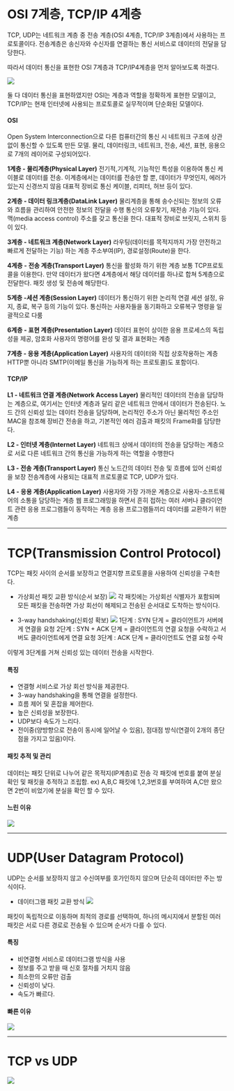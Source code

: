 
# OSI 7계층, TCP/IP 4계층
TCP, UDP는 네트워크 계층 중 전송 계층(OSI 4계층, TCP/IP 3계층)에서 사용하는 프로토콜이다.
전송계층은 송신자와 수신자를 연결하는 통신 서비스로 데이터의 전달을 담당한다.

따라서 데이터 통신을 표현한 OSI 7계층과 TCP/IP4계층을 먼저 알아보도록 하겠다.

![](https://velog.velcdn.com/images/i-am-jiwon/post/8d981bb4-1db7-48b1-8810-4ae6102935c0/image.png)

둘 다 데이터 통신을 표현하였지만 OSI는 계층과 역할을 정확하게 표현한 모델이고, TCP/IP는 현재 인터넷에 사용되는 프로토콜로 실무적이며 단순화된 모델이다.

#### OSI
Open System Interconnection으로 다른 컴퓨터간의 통신 시 네트워크 구조에 상관없이 통신할 수 있도록 만든 모델.
물리, 데이터링크, 네트워크, 전송, 세션, 표현, 응용으로 7개의 레이어로 구성되어있다.

**1계층 - 물리계층(Physical Layer)**
전기적,기계적, 기능적인 특성을 이용하여 통신 케이블로 데이터를 전송.
이계층에서는 데이터를 전송만 할 뿐, 데이터가 무엇인지, 에러가 있는지 신경쓰지 않음
대표적 장비로 통신 케이블, 리피터, 허브 등이 있다.

**2계층 - 데이터 링크계층(DataLink Layer)**
물리계층을 통해 송수신되는 정보의 오류와 흐름을 관리하여 안전한 정보의 전달을 수행
통신의 오류찾기, 재전송 기능이 있다.
맥(media access control) 주소를 갖고 통신을 한다.
대표적 장비로 브릿지, 스위치 등이 있다.

**3계층 - 네트워크 계층(Network Layer)**
라우팅(데이터를 목적지까지 가장 안전하고 빠르게 전달하는 기능) 하는 계층
주소부여(IP), 경로설정(Route)을 한다.

**4계층 - 전송 계층(Transport Layer)** 
통신을 활성화 하기 위한 계층
보통 TCP프로토콜을 이용한다. 만약 데이터가 왔다면 4계층에서 해당 데이터를 하나로 합쳐 5계층으로 전달한다.
패킷 생성 및 전송에 해당한다.

**5계층 -세션 계층(Session Layer)**
데이터가 통신하기 위한 논리적 연결
세션 설정, 유지, 종료, 복구 등의 기능이 있다.
통신하는 사용자들을 동기화하고 오류복구 명령을 일괄적으로 다룸

**6계층 - 표현 계층(Presentation Layer)**
데이터 표현이 상이한 응용 프로세스의 독립성을 제공, 암호화
사용자의 명령어를 완성 및 결과 표현화는 계층

**7계층 - 응용 계층(Application Layer)**
사용자의 데이터와 직접 상호작용하는 계층
HTTP뿐 아니라 SMTP(이메일 통신을 가능하게 하는 프로토콜)도 포함이다.

#### TCP/IP
**L1 - 네트워크 연결 계층(Network Access Layer)**
물리적인 데이터의 전송을 담당하는 계층으로, 여기서는 인터넷 계층과 달리 같은 네트워크 안에서 데이터가 전송된다. 노드 간의 신뢰성 있는 데이터 전송을 담당하며, 논리적인 주소가 아닌 물리적인 주소인 MAC을 참조해 장비간 전송을 하고, 기본적인 에러 검출과 패킷의 Frame화를 담당한다.

**L2 - 인터넷 계층(Internet Layer)**
네트워크 상에서 데이터의 전송을 담당하는 계층으로 서로 다른 네트워크 간의 통신을 가능하게 하는 역할을 수행한다

**L3 - 전송 계층(Transport Layer)**
통신 노드간의 데이터 전송 및 흐름에 있어 신뢰성을 보장
전송계층에 사용되는 대표적 프로토콜로 TCP, UDP가 있다.

**L4 - 응용 계층(Application Layer)**
사용자와 가장 가까운 계층으로 사용자-소프트웨어의 소통을 담당하는 계층
웹 프로그래밍을 하면서 흔히 접하는 여러 서버나 클라이언트 관련 응용 프로그램들이 동작하는 계층
응용 프로그램들끼리 데이터를 교환하기 위한 계층

---

# TCP(Transmission Control Protocol)
TCP는 패킷 사이의 순서를 보장하고 연결지향 프로토콜을 사용하여 신뢰성을 구축한다.

- 가상회선 패킷 교환 방식(순서 보장)
![](https://velog.velcdn.com/images/i-am-jiwon/post/e0815b2a-17c0-4130-abbc-a7c8723adc96/image.png)
각 패킷에는 가상회선 식별자가 포함되며 모든 패킷을 전송하면 가상 회선이 해제되고 전송된 순서대로 도착하는 방식이다.

- 3-way handshaking(신뢰성 확보)
![](https://velog.velcdn.com/images/i-am-jiwon/post/0d03d423-c216-43a7-863d-168d5e2aca10/image.png)
1단계 : SYN 단게 = 클라이언트가 서버에게 연결을 요청
2단계 : SYN + ACK 단계 = 클라이언트의 연결 요청을 수락하고 서버도 클라이언트에게 연결 요청
3단계 : ACK 단계 = 클라이언트도 연결 요청 수락

이렇게 3단계를 거쳐 신뢰성 있는 데이터 전송을 시작한다.

#### 특징
- 연결형 서비스로 가상 회선 방식을 제공한다.
- 3-way handshaking을 통해 연결을 설정한다.
- 흐름 제어 및 혼잡을 제어한다.
- 높은 신뢰성을 보장한다.
- UDP보다 속도가 느리다.
- 전이중(양방향으로 전송이 동시에 일어날 수 있음), 점대점 방식(연결이 2개의 종단점을 가지고 있음)이다.

#### 패킷 추적 및 관리
데이터는 패킷 단위로 나누어 같은 목적지(IP계층)로 전송
각 패킷에 번호를 붙여 분실 확인 및 패킷을 추적하고 조립함.
ex) A,B,C 패킷에 1,2,3번호를 부여하여 A,C만 왔으면 2번이 비었기에 분실을 확인 할 수 있다.

#### 느린 이유
![](https://velog.velcdn.com/images/i-am-jiwon/post/532c821a-0e51-4633-a8db-83ac443c04f7/image.png)

---

# UDP(User Datagram Protocol)
UDP는 순서를 보장하지 않고 수신여부를 호가인하지 않으며 단순히 데이터만 주는 방식이다.

- 데이터그램 패킷 교환 방식
![](https://velog.velcdn.com/images/i-am-jiwon/post/88cb1e41-8510-4498-abf9-1e25048d123c/image.png)

패킷이 독립적으로 이동하며 최적의 경로를 선택하여, 하나의 메시지에서 분할된 여러 패킷은 서로 다른 경로로 전송될 수 있으며 순서가 다를 수 있다.

#### 특징
- 비연결형 서비스로 데이터그램 방식을 사용
- 정보를 주고 받을 때 신호 절차를 거치지 않음
- 최소한의 오류만 검출
- 신뢰성이 낮다.
- 속도가 빠르다.

#### 빠른 이유
![](https://velog.velcdn.com/images/i-am-jiwon/post/a96a2c8f-d0f3-4ebb-8a4a-e93fb6778456/image.png)

--- 

# TCP vs UDP
![](https://velog.velcdn.com/images/i-am-jiwon/post/d1f3fa09-c663-41e0-b6cc-e8a0b25caa36/image.png)
